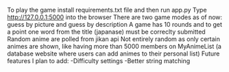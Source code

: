 To play the game install requirements.txt file and then run app.py
Type http://127.0.0.1:5000 into the browser
There are two game modes as of now: guess by picture and guess by description
A game has 10 rounds and to get a point one word from the title (japanase) must be correclty submitted
Random anime are polled from jikan api
Not entirely random as only certain animes are shown, like having more than 5000 members on MyAnimeList (a database website where users can add animes to their personal list)
Future features I plan to add:
-Difficulty settings
-Better string matching
